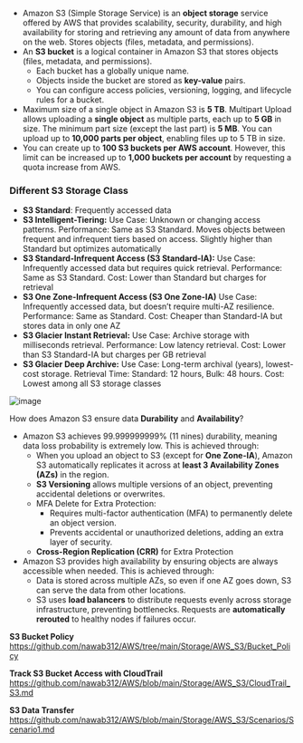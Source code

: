 - Amazon S3 (Simple Storage Service) is an **object storage** service offered by AWS that provides scalability, security, durability, and high availability for storing and retrieving any amount of data from anywhere on the web. Stores objects (files, metadata, and permissions).
- An **S3 bucket** is a logical container in Amazon S3 that stores objects (files, metadata, and permissions).
  - Each bucket has a globally unique name.
  - Objects inside the bucket are stored as **key-value** pairs.
  - You can configure access policies, versioning, logging, and lifecycle rules for a bucket.
- Maximum size of a single object in Amazon S3 is **5 TB**. Multipart Upload allows uploading a **single object** as multiple parts, each up to **5 GB** in size. The minimum part size (except the last part) is **5 MB**. You can upload up to **10,000 parts per object**, enabling files up to 5 TB in size.
- You can create up to **100 S3 buckets per AWS account**. However, this limit can be increased up to **1,000 buckets per account** by requesting a quota increase from AWS. 
 
### Different S3 Storage Class ###
- **S3 Standard**: Frequently accessed data
- **S3 Intelligent-Tiering:** Use Case: Unknown or changing access patterns. Performance: Same as S3 Standard. Moves objects between frequent and infrequent tiers based on access. Slightly higher than Standard but optimizes automatically
- **S3 Standard-Infrequent Access (S3 Standard-IA):** Use Case: Infrequently accessed data but requires quick retrieval. Performance: Same as S3 Standard. Cost: Lower than Standard but charges for retrieval
- **S3 One Zone-Infrequent Access (S3 One Zone-IA)** Use Case: Infrequently accessed data, but doesn’t require multi-AZ resilience. Performance: Same as Standard. Cost: Cheaper than Standard-IA but stores data in only one AZ
- **S3 Glacier Instant Retrieval:** Use Case: Archive storage with milliseconds retrieval. Performance: Low latency retrieval. Cost: Lower than S3 Standard-IA but charges per GB retrieval
- **S3 Glacier Deep Archive:** Use Case: Long-term archival (years), lowest-cost storage. Retrieval Time: Standard: 12 hours, Bulk: 48 hours. Cost: Lowest among all S3 storage classes

![image](https://github.com/user-attachments/assets/835b3645-9024-4d44-93c3-16e8d1085789)

How does Amazon S3 ensure data **Durability** and **Availability**?
- Amazon S3 achieves 99.999999999% (11 nines) durability, meaning data loss probability is extremely low. This is achieved through:
  - When you upload an object to S3 (except for **One Zone-IA**), Amazon S3 automatically replicates it across at **least 3 Availability Zones (AZs)** in the region.
  - **S3 Versioning** allows multiple versions of an object, preventing accidental deletions or overwrites.
  - MFA Delete for Extra Protection:
    - Requires multi-factor authentication (MFA) to permanently delete an object version.
    - Prevents accidental or unauthorized deletions, adding an extra layer of security.
  - **Cross-Region Replication (CRR)** for Extra Protection
- Amazon S3 provides high availability by ensuring objects are always accessible when needed. This is achieved through:
  - Data is stored across multiple AZs, so even if one AZ goes down, S3 can serve the data from other locations.
  - S3 uses **load balancers** to distribute requests evenly across storage infrastructure, preventing bottlenecks. Requests are **automatically rerouted** to healthy nodes if failures occur.
 
**S3 Bucket Policy** https://github.com/nawab312/AWS/tree/main/Storage/AWS_S3/Bucket_Policy

**Track S3 Bucket Access with CloudTrail** https://github.com/nawab312/AWS/blob/main/Storage/AWS_S3/CloudTrail_S3.md

**S3 Data Transfer** https://github.com/nawab312/AWS/blob/main/Storage/AWS_S3/Scenarios/Scenario1.md
